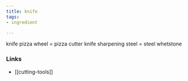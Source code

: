 ```yaml
---
title: knife
tags:
- ingredient

---
```

knife pizza wheel = pizza cutter knife sharpening steel = steel whetstone

### Links

* [[cutting-tools]]
